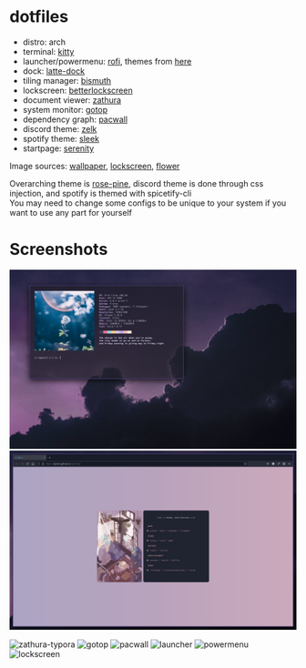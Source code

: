 # dotfiles
- distro: arch
- terminal: [kitty](https://github.com/kovidgoyal/kitty)
- launcher/powermenu: [rofi](https://github.com/davatorium/rofi), themes from [here](https://github.com/adi1090x/rofi)
- dock: [latte-dock](https://github.com/KDE/latte-dock)
- tiling manager: [bismuth](https://github.com/Bismuth-Forge/bismuth)
- lockscreen: [betterlockscreen](https://github.com/betterlockscreen/betterlockscreen)
- document viewer: [zathura](https://pwmt.org/projects/zathura/)
- system monitor: [gotop](https://github.com/xxxserxxx/gotop)
- dependency graph: [pacwall](https://github.com/Kharacternyk/pacwall)
- discord theme: [zelk](https://github.com/schnensch0/zelk)
- spotify theme: [sleek](https://github.com/morpheusthewhite/spicetify-themes)
- startpage: [serenity](https://www.reddit.com/r/unixporn/comments/kqu6s1/bspwm_serenity/)  

Image sources: 
[wallpaper](https://www.reddit.com/r/unixporn/comments/kyovpx/comment/gjvg0oa/?utm_source=share&utm_medium=web2x&context=3),
[lockscreen](https://twitter.com/fssn_/status/1356190529390665728),
[flower](https://twitter.com/kogaya7/status/1459816270119899141)

Overarching theme is [rose-pine](https://github.com/rose-pine), discord theme is done through css injection, and spotify is themed with spicetify-cli  
You may need to change some configs to be unique to your system if you want to use any part for yourself

# Screenshots
![terminal](images/kitty.png)
![startpage](images/startpage.png)
<!---
![spotify-discord](images/spotify.png)
-->
![zathura-typora](images/zathura.png)
![gotop](images/gotop.png)
![pacwall](images/pacwall.png)
![launcher](images/launcher.png)
![powermenu](images/powermenu.png)
![lockscreen](images/lock.png)

